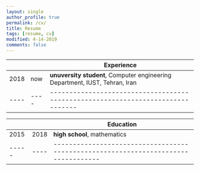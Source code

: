 ```yaml
---
layout: single
author_profile: true
permalink: /cv/
title: Resume
tags: [resume, cv]
modified: 4-14-2019
comments: false
---
```



|    |    | **Experience**                                                             |
|----|----|-------------------------------------------------------------------------------|
|2018| now| **unuversity student**, Computer engineering Department, IUST, Tehran, Iran |
|----|----|-------------------------------------------------------------------------------|



|     |    |**Education**                                                               |
|-----|----|----------------------------------------------------------------------------------|
|2015 |2018| **high school**, mathematics
|-----|----|----------------------------------------------------------------------------------|
